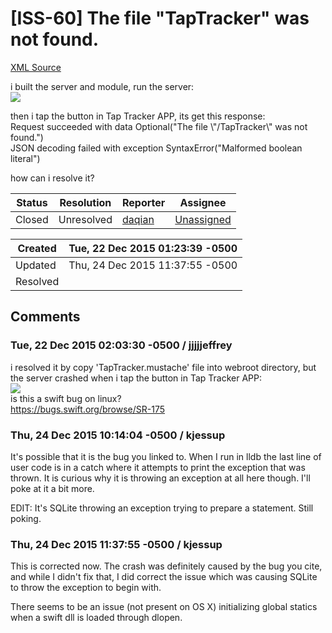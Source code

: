 # [ISS-60] The file "TapTracker" was not found.

[XML Source](./xml/ISS-60.xml)
<p><p>i built the server and module, run the server:<br/>
<span class="image-wrap" style=""><img src="https://cloud.githubusercontent.com/assets/4246681/11949145/f548ced4-a8b6-11e5-833b-291ca8323792.png" style="border: 0px solid black" /></span></p>

<p>then i tap the button in Tap Tracker APP, its get this response:<br/>
Request succeeded with data Optional("The file \"/TapTracker\" was not found.")<br/>
JSON decoding failed with exception SyntaxError("Malformed boolean literal")</p>

<p>how can i resolve it?</p></p>





Status|Resolution|Reporter|Assignee
------|----------|--------|--------
Closed|Unresolved|[daqian](jjjjjeffrey)|[Unassigned]($-1)





Created|Tue, 22 Dec 2015 01:23:39 -0500
-------|--------------
Updated|Thu, 24 Dec 2015 11:37:55 -0500
Resolved|


## Comments




### Tue, 22 Dec 2015 02:03:30 -0500 / jjjjjeffrey 

<p><p>i resolved it by copy 'TapTracker.mustache' file into webroot directory, but the server crashed when i tap the button in Tap Tracker APP:<br/>
<span class="image-wrap" style=""><img src="https://cloud.githubusercontent.com/assets/4246681/11949718/cd2e37c6-a8bc-11e5-88d1-4fd747e76c17.png" style="border: 0px solid black" /></span><br/>
is this a swift bug on linux?<br/>
<a href="https://bugs.swift.org/browse/SR-175" class="external-link" rel="nofollow">https://bugs.swift.org/browse/SR-175</a></p></p>


### Thu, 24 Dec 2015 10:14:04 -0500 / kjessup 

<p><p>It's possible that it is the bug you linked to. When I run in lldb the last line of user code is in a catch where it attempts to print the exception that was thrown. It is curious why it is throwing an exception at all here though. I'll poke at it a bit more.</p>

<p>EDIT: It's SQLite throwing an exception trying to prepare a statement. Still poking.</p></p>


### Thu, 24 Dec 2015 11:37:55 -0500 / kjessup 

<p><p>This is corrected now. The crash was definitely caused by the bug you cite, and while I didn't fix that, I did correct the issue which was causing SQLite to throw the exception to begin with.</p>

<p>There seems to be an issue (not present on OS X) initializing global statics when a swift dll is loaded through dlopen.</p></p>


